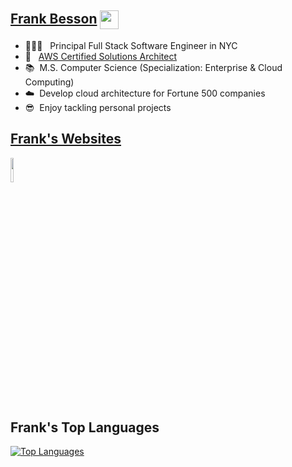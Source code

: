 ## [Frank Besson]( https://linktr.ee/frankbesson ) <img src="https://frankbesson.com/static/icons/frankbesson.ico" style="width: 30px; height: 30px; text-align: center; vertical-align: middle;">
- 👨🏻‍💻&nbsp;&nbsp;&nbsp;Principal Full Stack Software Engineer in NYC 
- 🪪&nbsp;&nbsp;&nbsp;[AWS Certified Solutions Architect](https://www.credly.com/badges/f80c124e-1a22-4eba-be8a-8066d69e8f14)
- 📚&nbsp;&nbsp;M.S. Computer Science (Specialization: Enterprise & Cloud Computing)
- ☁️&nbsp;&nbsp;Develop cloud architecture for Fortune 500 companies
- 😎&nbsp;&nbsp;Enjoy tackling personal projects

## [Frank's Websites]( https://linktr.ee/frankbesson )
<img src="https://frankbesson.com/static/images/linktree.svg" style="width:10%;">

## Frank's Top Languages
[![Top Languages](https://github-readme-stats.vercel.app/api/top-langs/?username=frank-besson&layout=compact)](https://github.com/anuraghazra/github-readme-stats)
